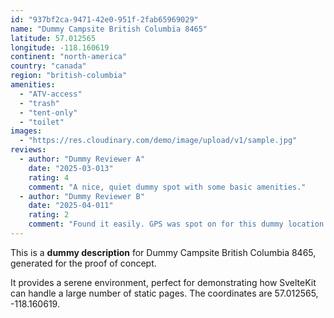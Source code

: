 ```yaml
---
id: "937bf2ca-9471-42e0-951f-2fab65969029"
name: "Dummy Campsite British Columbia 8465"
latitude: 57.012565
longitude: -118.160619
continent: "north-america"
country: "canada"
region: "british-columbia"
amenities:
  - "ATV-access"
  - "trash"
  - "tent-only"
  - "toilet"
images:
  - "https://res.cloudinary.com/demo/image/upload/v1/sample.jpg"
reviews:
  - author: "Dummy Reviewer A"
    date: "2025-03-013"
    rating: 4
    comment: "A nice, quiet dummy spot with some basic amenities."
  - author: "Dummy Reviewer B"
    date: "2025-04-011"
    rating: 2
    comment: "Found it easily. GPS was spot on for this dummy location."
---
```


This is a **dummy description** for Dummy Campsite British Columbia 8465, generated for the proof of concept.

It provides a serene environment, perfect for demonstrating how SvelteKit can handle a large number of static pages. The coordinates are 57.012565, -118.160619.
